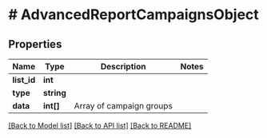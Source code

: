 # # AdvancedReportCampaignsObject

## Properties

Name | Type | Description | Notes
------------ | ------------- | ------------- | -------------
**list_id** | **int** |  |
**type** | **string** |  |
**data** | **int[]** | Array of campaign groups |

[[Back to Model list]](../../README.md#models) [[Back to API list]](../../README.md#endpoints) [[Back to README]](../../README.md)
